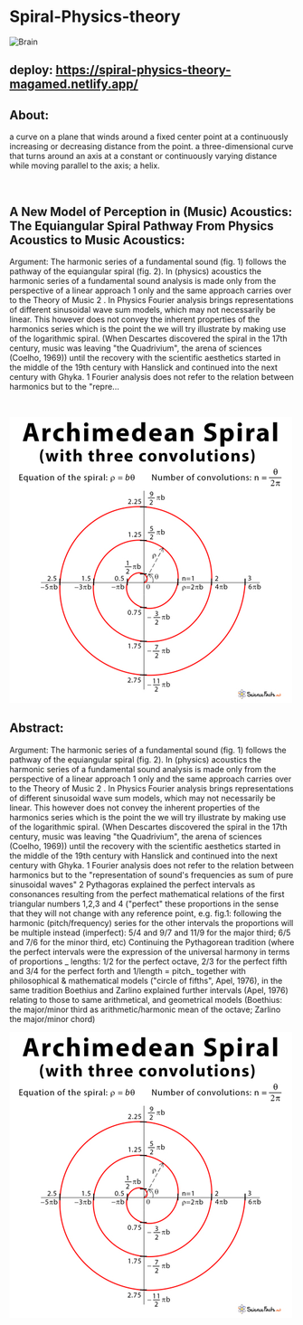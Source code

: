 # Spiral-Physics-theory
![Brain]([https://github.com/{username}/{repository}/raw/{branch}/{path}/image.png](https://github.com/AndyMagwayer/Spiral-Physics-theory/blob/main/gfg2.jpg))


## deploy: https://spiral-physics-theory-magamed.netlify.app/

## About:
a curve on a plane that winds around a fixed center point at a continuously increasing or decreasing distance from the point. a three-dimensional curve that turns around an axis at a constant or continuously varying distance while moving parallel to the axis; a helix.

<br>

## A New Model of Perception in (Music) Acoustics: The Equiangular Spiral Pathway From Physics Acoustics to Music Acoustics:

Argument: The harmonic series of a fundamental sound (fig. 1) follows the pathway of the equiangular spiral (fig. 2). In (physics) acoustics the harmonic series of a fundamental sound analysis is made only from the perspective of a linear approach 1 only and the same approach carries over to the Theory of Music 2 . In Physics Fourier analysis brings representations of different sinusoidal wave sum models, which may not necessarily be linear. This however does not convey the inherent properties of the harmonics series which is the point the we will try illustrate by making use of the logarithmic spiral. (When Descartes discovered the spiral in the 17th century, music was leaving &quot;the Quadrivium&quot;, the arena of sciences (Coelho, 1969)) until the recovery with the scientific aesthetics started in the middle of the 19th century with Hanslick and continued into the next century with Ghyka. 1 Fourier analysis does not refer to the relation between harmonics but to the &quot;repre...

<br>

![The Screen](https://github.com/AndyMagwayer/Spiral-Physics-theory/blob/main/Archimedean-Spiral.jpg)


## Abstract:

Argument: The harmonic series of a fundamental sound (fig. 1) follows the pathway of the equiangular spiral (fig. 2). In (physics) acoustics the harmonic series of a fundamental sound analysis is made only from the perspective of a linear approach 1 only and the same approach carries over to the Theory of Music 2 . In Physics Fourier analysis brings representations of different sinusoidal wave sum models, which may not necessarily be linear. This however does not convey the inherent properties of the harmonics series which is the point the we will try illustrate by making use of the logarithmic spiral. (When Descartes discovered the spiral in the 17th century, music was leaving "the Quadrivium", the arena of sciences (Coelho, 1969)) until the recovery with the scientific aesthetics started in the middle of the 19th century with Hanslick and continued into the next century with Ghyka. 1 Fourier analysis does not refer to the relation between harmonics but to the "representation of sound's frequencies as sum of pure sinusoidal waves" 2 Pythagoras explained the perfect intervals as consonances resulting from the perfect mathematical relations of the first triangular numbers 1,2,3 and 4 ("perfect" these proportions in the sense that they will not change with any reference point, e.g. fig.1: following the harmonic (pitch/frequency) series for the other intervals the proportions will be multiple instead (imperfect): 5/4 and 9/7 and 11/9 for the major third; 6/5 and 7/6 for the minor third, etc) Continuing the Pythagorean tradition (where the perfect intervals were the expression of the universal harmony in terms of proportions _ lengths: 1/2 for the perfect octave, 2/3 for the perfect fifth and 3/4 for the perfect forth and 1/length = pitch_ together with philosophical & mathematical models ("circle of fifths", Apel, 1976), in the same tradition Boethius and Zarlino explained further intervals (Apel, 1976) relating to those to same arithmetical, and geometrical models (Boethius: the major/minor third as arithmetic/harmonic mean of the octave; Zarlino the major/minor chord)

![The Screen](https://github.com/AndyMagwayer/Spiral-Physics-theory/blob/main/Archimedean-Spiral.jpg)
